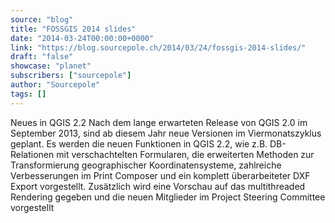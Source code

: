 ```yaml
---
source: "blog"
title: "FOSSGIS 2014 slides"
date: "2014-03-24T00:00:00+0000"
link: "https://blog.sourcepole.ch/2014/03/24/fossgis-2014-slides/"
draft: "false"
showcase: "planet"
subscribers: ["sourcepole"]
author: "Sourcepole"
tags: []
---
```


Neues in QGIS 2.2 Nach dem lange erwarteten Release von QGIS 2.0 im September 2013, sind ab diesem Jahr neue Versionen im Viermonatszyklus geplant. Es werden die neuen Funktionen in QGIS 2.2, wie z.B. DB-Relationen mit verschachtelten Formularen, die erweiterten Methoden zur Transformierung geographischer Koordinatensysteme, zahlreiche Verbesserungen im Print Composer und ein komplett überarbeiteter DXF Export vorgestellt. Zusätzlich wird eine Vorschau auf das multithreaded Rendering gegeben und die neuen Mitglieder im Project Steering Committee vorgestellt
